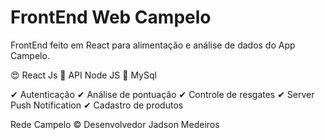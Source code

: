 # FrontEnd Web Campelo
FrontEnd feito em React para alimentação e análise de dados do App Campelo.

😍 React Js 🚀 API Node JS 🤑 MySql

✔ Autenticação ✔ Análise de pontuação ✔ Controle de resgates ✔ Server Push Notification ✔ Cadastro de produtos

Rede Campelo © Desenvolvedor Jadson Medeiros
